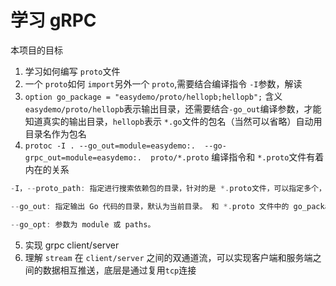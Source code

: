 # 学习 gRPC

本项目的目标

1. 学习如何编写 `proto`文件
2. 一个 `proto`如何 `import`另外一个 `proto`,需要结合编译指令 `-I`参数，解读
3. `option go_package = "easydemo/proto/hellopb;hellopb";` 含义 `easydemo/proto/hellopb`表示输出目录，还需要结合`-go_out`编译参数，才能知道真实的输出目录，`hellopb`表示 `*.go`文件的包名（当然可以省略）自动用目录名作为包名
4. `protoc -I . --go_out=module=easydemo:.  --go-grpc_out=module=easydemo:.  proto/*.proto` 编译指令和 `*.proto`文件有着内在的关系

```go
-I，--proto_path: 指定进行搜索依赖包的目录，针对的是 *.proto文件，可以指定多个，例如 -I . -I .. 与 *.proto 文件中的 import 一起组成绝对的搜索路径

--go_out: 指定输出 Go 代码的目录，默认为当前目录。 和 *.proto 文件中的 go_package 一起组成绝对路径 （如果 存在--go_out=module 选项，会将输出路径中的【匹配的名字去掉】）； go_package还有一层的意义，当作为被其他 proto文件引入import的时候，编译后生成的 *.go的引用路径

--go_opt: 参数为 module 或 paths。
```
5. 实现 grpc client/server 
6. 理解 `stream` 在 `client/server` 之间的双通道流，可以实现客户端和服务端之间的数据相互推送，底层是通过复用`tcp`连接

